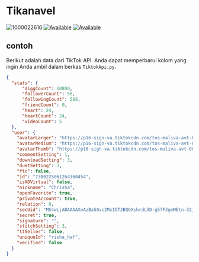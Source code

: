 # Tikanavel 
![1000022616](https://github.com/user-attachments/assets/ec5782ba-5c1d-4e51-8d4e-696fd321762b)
[![Available](https://img.shields.io/badge/Me:-Anavel-red.svg?maxAge=259200)]()
[![Available](https://img.shields.io/badge/DoyouLoveme:-PleaseAnswer-red.svg?maxAge=259200)]() 

## contoh 
Berikut adalah data dari TikTok API. Anda dapat memperbarui kolom yang ingin Anda ambil dalam berkas `TiktokApi.py`.
```json
{
  "stats": {
      "diggCount": 10800,
      "followerCount": 58,
      "followingCount": 588,
      "friendCount": 0,
      "heart": 24,
      "heartCount": 24,
      "videoCount": 5
  },
  "user": {
    "avatarLarger": "https://p16-sign-va.tiktokcdn.com/tos-maliva-avt-0068/85356fc2d14db4ca20657d757d903478~c5_1080x1080.jpeg?lk3s=a5d48078&x-expires=1707300000&x-signature=KsmOOerPm2rnVQQtrMQkmwC86bs%3D",
    "avatarMedium": "https://p16-sign-va.tiktokcdn.com/tos-maliva-avt-0068/85356fc2d14db4ca20657d757d903478~c5_720x720.jpeg?lk3s=a5d48078&x-expires=1707300000&x-signature=vtGCBnBPdufeyWBYKJSVpEmvh7o%3D",
    "avatarThumb": "https://p16-sign-va.tiktokcdn.com/tos-maliva-avt-0068/85356fc2d14db4ca20657d757d903478~c5_100x100.jpeg?lk3s=a5d48078&x-expires=1707300000&x-signature=7jXE7wxYK3nE3lgvEDMyG8j3HQM%3D",
    "commentSetting": 1,
    "downloadSetting": 3,
    "duetSetting": 3,
    "ftc": false,
    "id": "7300225061264360454",
    "isADVirtual": false,
    "nickname": "Chrisha",
    "openFavorite": true,
    "privateAccount": true,
    "relation": 0,
    "secUid": "MS4wLjABAAAAXoAzBa50vc2MxIGTJBQOXshrdL5D-g5fFJgmMEtn-32jIwXzdrlXEso5NJ_8VAR_",
    "secret": true,
    "signature": "",
    "stitchSetting": 3,
    "ttSeller": false,
    "uniqueId": "risha_hsf",
    "verified": false
  }
}
```
